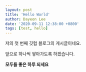 ```yaml
---
layout: post
title: 'Hello World'
author: Dayeon Lee
date: '2020-09-11 12:38:00 +0800'
tags: [test, hello]
---
```


저의 첫 번째 깃헙 블로그의 게시글이네요. 

앞으로 하나씩 쌓아가도록 하겠습니다. 

**모두들 좋은 하루 되세요**
